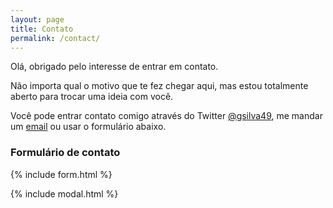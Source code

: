 ```yaml
---
layout: page
title: Contato
permalink: /contact/
---
```


Olá, obrigado pelo interesse de entrar em contato.

Não importa qual o motivo que te fez chegar aqui, mas estou totalmente aberto para trocar uma ideia com você.

Você pode entrar contato comigo através do Twitter [@gsilva49](http://www.twitter.com/gsilva49), me mandar um [email](mailto:{{site.email}}) ou usar o formulário abaixo.

### Formulário de contato

{% include form.html %}

{% include modal.html %}
